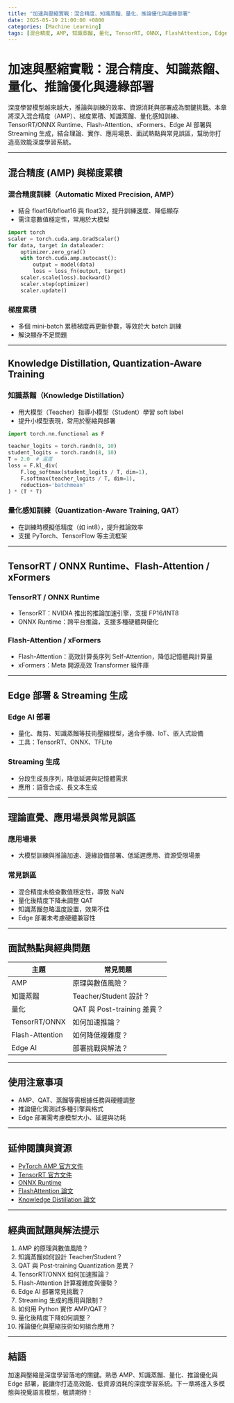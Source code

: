 ```yaml
---
title: "加速與壓縮實戰：混合精度、知識蒸餾、量化、推論優化與邊緣部署"
date: 2025-05-19 21:00:00 +0800
categories: [Machine Learning]
tags: [混合精度, AMP, 知識蒸餾, 量化, TensorRT, ONNX, FlashAttention, Edge AI]
---
```


# 加速與壓縮實戰：混合精度、知識蒸餾、量化、推論優化與邊緣部署

深度學習模型越來越大，推論與訓練的效率、資源消耗與部署成為關鍵挑戰。本章將深入混合精度（AMP）、梯度累積、知識蒸餾、量化感知訓練、TensorRT/ONNX Runtime、Flash-Attention、xFormers、Edge AI 部署與 Streaming 生成，結合理論、實作、應用場景、面試熱點與常見誤區，幫助你打造高效能深度學習系統。

---

## 混合精度 (AMP) 與梯度累積

### 混合精度訓練（Automatic Mixed Precision, AMP）

- 結合 float16/bfloat16 與 float32，提升訓練速度、降低顯存
- 需注意數值穩定性，常用於大模型

```python
import torch
scaler = torch.cuda.amp.GradScaler()
for data, target in dataloader:
    optimizer.zero_grad()
    with torch.cuda.amp.autocast():
        output = model(data)
        loss = loss_fn(output, target)
    scaler.scale(loss).backward()
    scaler.step(optimizer)
    scaler.update()
```

### 梯度累積

- 多個 mini-batch 累積梯度再更新參數，等效於大 batch 訓練
- 解決顯存不足問題

---

## Knowledge Distillation, Quantization-Aware Training

### 知識蒸餾（Knowledge Distillation）

- 用大模型（Teacher）指導小模型（Student）學習 soft label
- 提升小模型表現，常用於壓縮與部署

```python
import torch.nn.functional as F

teacher_logits = torch.randn(8, 10)
student_logits = torch.randn(8, 10)
T = 2.0  # 溫度
loss = F.kl_div(
    F.log_softmax(student_logits / T, dim=1),
    F.softmax(teacher_logits / T, dim=1),
    reduction='batchmean'
) * (T * T)
```

### 量化感知訓練（Quantization-Aware Training, QAT）

- 在訓練時模擬低精度（如 int8），提升推論效率
- 支援 PyTorch、TensorFlow 等主流框架

---

## TensorRT / ONNX Runtime、Flash-Attention / xFormers

### TensorRT / ONNX Runtime

- TensorRT：NVIDIA 推出的推論加速引擎，支援 FP16/INT8
- ONNX Runtime：跨平台推論，支援多種硬體與優化

### Flash-Attention / xFormers

- Flash-Attention：高效計算長序列 Self-Attention，降低記憶體與計算量
- xFormers：Meta 開源高效 Transformer 組件庫

---

## Edge 部署 & Streaming 生成

### Edge AI 部署

- 量化、裁剪、知識蒸餾等技術壓縮模型，適合手機、IoT、嵌入式設備
- 工具：TensorRT、ONNX、TFLite

### Streaming 生成

- 分段生成長序列，降低延遲與記憶體需求
- 應用：語音合成、長文本生成

---

## 理論直覺、應用場景與常見誤區

### 應用場景

- 大模型訓練與推論加速、邊緣設備部署、低延遲應用、資源受限場景

### 常見誤區

- 混合精度未檢查數值穩定性，導致 NaN
- 量化後精度下降未調整 QAT
- 知識蒸餾忽略溫度設置，效果不佳
- Edge 部署未考慮硬體兼容性

---

## 面試熱點與經典問題

| 主題            | 常見問題                    |
| --------------- | --------------------------- |
| AMP             | 原理與數值風險？            |
| 知識蒸餾        | Teacher/Student 設計？      |
| 量化            | QAT 與 Post-training 差異？ |
| TensorRT/ONNX   | 如何加速推論？              |
| Flash-Attention | 如何降低複雜度？            |
| Edge AI         | 部署挑戰與解法？            |

---

## 使用注意事項

* AMP、QAT、蒸餾等需根據任務與硬體調整
* 推論優化需測試多種引擎與格式
* Edge 部署需考慮模型大小、延遲與功耗

---

## 延伸閱讀與資源

* [PyTorch AMP 官方文件](https://pytorch.org/docs/stable/amp.html)
* [TensorRT 官方文件](https://docs.nvidia.com/deeplearning/tensorrt/)
* [ONNX Runtime](https://onnxruntime.ai/)
* [FlashAttention 論文](https://arxiv.org/abs/2205.14135)
* [Knowledge Distillation 論文](https://arxiv.org/abs/1503.02531)

---

## 經典面試題與解法提示

1. AMP 的原理與數值風險？
2. 知識蒸餾如何設計 Teacher/Student？
3. QAT 與 Post-training Quantization 差異？
4. TensorRT/ONNX 如何加速推論？
5. Flash-Attention 計算複雜度與優勢？
6. Edge AI 部署常見挑戰？
7. Streaming 生成的應用與限制？
8. 如何用 Python 實作 AMP/QAT？
9. 量化後精度下降如何調整？
10. 推論優化與壓縮技術如何組合應用？

---

## 結語

加速與壓縮是深度學習落地的關鍵。熟悉 AMP、知識蒸餾、量化、推論優化與 Edge 部署，能讓你打造高效能、低資源消耗的深度學習系統。下一章將進入多模態與視覺語言模型，敬請期待！
